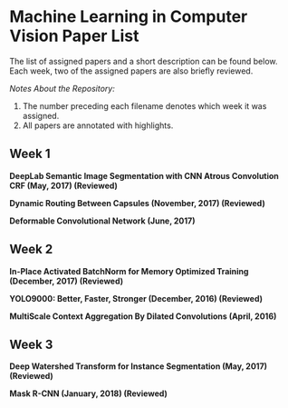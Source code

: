 # Machine Learning in Computer Vision Paper List

The list of assigned papers and a short description can be found below. Each week, two of the assigned papers are also briefly reviewed.

*Notes About the Repository:*
1. The number preceding each filename denotes which week it was assigned.
2. All papers are annotated with highlights.

## Week 1
**DeepLab Semantic Image Segmentation with CNN Atrous Convolution CRF (May, 2017) (Reviewed)**

**Dynamic Routing Between Capsules (November, 2017) (Reviewed)**

**Deformable Convolutional Network (June, 2017)**

## Week 2
**In-Place Activated BatchNorm for Memory Optimized Training (December, 2017) (Reviewed)**

**YOLO9000: Better, Faster, Stronger (December, 2016) (Reviewed)**

**MultiScale Context Aggregation By Dilated Convolutions (April, 2016)**

## Week 3

**Deep Watershed Transform for Instance Segmentation (May, 2017) (Reviewed)**

**Mask R-CNN (January, 2018) (Reviewed)**


